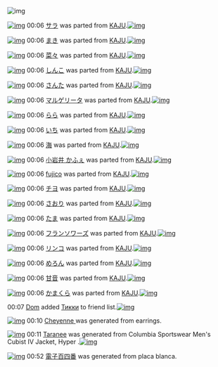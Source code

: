 ![img](http://gdrive-cdn.herokuapp.com/537b65a5bc09f0000721dda7/512px-barcode.png)

[![img](http://www.deviantsart.com/2tdlsg9.png)](http://www.barcodekanojo.com/kanojo/2699864/%E3%82%B5%E3%83%A9) 00:06 [サラ](http://www.barcodekanojo.com/kanojo/2699864/%E3%82%B5%E3%83%A9) was parted from [KAJU](http://www.barcodekanojo.com/kanojo/2699864/%E3%82%B5%E3%83%A9).[![img](http://www.deviantsart.com/2dqd8nq.jpeg)](http://www.barcodekanojo.com/user/273454/KAJU) 

[![img](http://www.deviantsart.com/1n658tn.png)](http://www.barcodekanojo.com/kanojo/2706548/%E3%81%BE%E3%81%8D) 00:06 [まき](http://www.barcodekanojo.com/kanojo/2706548/%E3%81%BE%E3%81%8D) was parted from [KAJU](http://www.barcodekanojo.com/kanojo/2706548/%E3%81%BE%E3%81%8D).[![img](http://www.deviantsart.com/2dqd8nq.jpeg)](http://www.barcodekanojo.com/user/273454/KAJU) 

[![img](http://www.deviantsart.com/2p9bdnk.png)](http://www.barcodekanojo.com/kanojo/2708342/%E8%8F%9C%E3%80%85) 00:06 [菜々](http://www.barcodekanojo.com/kanojo/2708342/%E8%8F%9C%E3%80%85) was parted from [KAJU](http://www.barcodekanojo.com/kanojo/2708342/%E8%8F%9C%E3%80%85).[![img](http://www.deviantsart.com/2dqd8nq.jpeg)](http://www.barcodekanojo.com/user/273454/KAJU) 

[![img](http://www.deviantsart.com/1p1trcq.png)](http://www.barcodekanojo.com/kanojo/2699203/%E3%81%97%E3%82%93%E3%81%93) 00:06 [しんこ](http://www.barcodekanojo.com/kanojo/2699203/%E3%81%97%E3%82%93%E3%81%93) was parted from [KAJU](http://www.barcodekanojo.com/kanojo/2699203/%E3%81%97%E3%82%93%E3%81%93).[![img](http://www.deviantsart.com/2dqd8nq.jpeg)](http://www.barcodekanojo.com/user/273454/KAJU) 

[![img](http://www.deviantsart.com/1pgkche.png)](http://www.barcodekanojo.com/kanojo/2705677/%E3%81%95%E3%82%93%E3%81%9F) 00:06 [さんた](http://www.barcodekanojo.com/kanojo/2705677/%E3%81%95%E3%82%93%E3%81%9F) was parted from [KAJU](http://www.barcodekanojo.com/kanojo/2705677/%E3%81%95%E3%82%93%E3%81%9F).[![img](http://www.deviantsart.com/2dqd8nq.jpeg)](http://www.barcodekanojo.com/user/273454/KAJU) 

[![img](http://www.deviantsart.com/q9prgq.png)](http://www.barcodekanojo.com/kanojo/2711810/%E3%83%9E%E3%83%AB%E3%82%B2%E3%83%AA%E3%83%BC%E3%82%BF) 00:06 [マルゲリータ](http://www.barcodekanojo.com/kanojo/2711810/%E3%83%9E%E3%83%AB%E3%82%B2%E3%83%AA%E3%83%BC%E3%82%BF) was parted from [KAJU](http://www.barcodekanojo.com/kanojo/2711810/%E3%83%9E%E3%83%AB%E3%82%B2%E3%83%AA%E3%83%BC%E3%82%BF).[![img](http://www.deviantsart.com/2dqd8nq.jpeg)](http://www.barcodekanojo.com/user/273454/KAJU) 

[![img](http://www.deviantsart.com/2ejgrjo.png)](http://www.barcodekanojo.com/kanojo/290326/%E3%82%89%E3%82%89) 00:06 [らら](http://www.barcodekanojo.com/kanojo/290326/%E3%82%89%E3%82%89) was parted from [KAJU](http://www.barcodekanojo.com/kanojo/290326/%E3%82%89%E3%82%89).[![img](http://www.deviantsart.com/2dqd8nq.jpeg)](http://www.barcodekanojo.com/user/273454/KAJU) 

[![img](http://www.deviantsart.com/1hd3q4c.png)](http://www.barcodekanojo.com/kanojo/38223/%E3%81%84%E3%81%A1) 00:06 [いち](http://www.barcodekanojo.com/kanojo/38223/%E3%81%84%E3%81%A1) was parted from [KAJU](http://www.barcodekanojo.com/kanojo/38223/%E3%81%84%E3%81%A1).[![img](http://www.deviantsart.com/2dqd8nq.jpeg)](http://www.barcodekanojo.com/user/273454/KAJU) 

[![img](http://www.deviantsart.com/so8fl2.png)](http://www.barcodekanojo.com/kanojo/37997/%E6%B5%B7) 00:06 [海](http://www.barcodekanojo.com/kanojo/37997/%E6%B5%B7) was parted from [KAJU](http://www.barcodekanojo.com/kanojo/37997/%E6%B5%B7).[![img](http://www.deviantsart.com/2dqd8nq.jpeg)](http://www.barcodekanojo.com/user/273454/KAJU) 

[![img](http://www.deviantsart.com/2cpjlbp.png)](http://www.barcodekanojo.com/kanojo/42124/%E5%B0%8F%E5%B2%A9%E4%BA%95%20%E3%81%8B%E3%81%B5%E3%81%87) 00:06 [小岩井 かふぇ](http://www.barcodekanojo.com/kanojo/42124/%E5%B0%8F%E5%B2%A9%E4%BA%95%20%E3%81%8B%E3%81%B5%E3%81%87) was parted from [KAJU](http://www.barcodekanojo.com/kanojo/42124/%E5%B0%8F%E5%B2%A9%E4%BA%95%20%E3%81%8B%E3%81%B5%E3%81%87).[![img](http://www.deviantsart.com/2dqd8nq.jpeg)](http://www.barcodekanojo.com/user/273454/KAJU) 

[![img](http://www.deviantsart.com/2pjqa5f.png)](http://www.barcodekanojo.com/kanojo/303563/fujico) 00:06 [fujico](http://www.barcodekanojo.com/kanojo/303563/fujico) was parted from [KAJU](http://www.barcodekanojo.com/kanojo/303563/fujico).[![img](http://www.deviantsart.com/2dqd8nq.jpeg)](http://www.barcodekanojo.com/user/273454/KAJU) 

[![img](http://www.deviantsart.com/3miat82.png)](http://www.barcodekanojo.com/kanojo/2705681/%E3%83%81%E3%83%A8) 00:06 [チヨ](http://www.barcodekanojo.com/kanojo/2705681/%E3%83%81%E3%83%A8) was parted from [KAJU](http://www.barcodekanojo.com/kanojo/2705681/%E3%83%81%E3%83%A8).[![img](http://www.deviantsart.com/2dqd8nq.jpeg)](http://www.barcodekanojo.com/user/273454/KAJU) 

[![img](http://www.deviantsart.com/1df5ore.png)](http://www.barcodekanojo.com/kanojo/2706546/%E3%81%95%E3%81%8A%E3%82%8A) 00:06 [さおり](http://www.barcodekanojo.com/kanojo/2706546/%E3%81%95%E3%81%8A%E3%82%8A) was parted from [KAJU](http://www.barcodekanojo.com/kanojo/2706546/%E3%81%95%E3%81%8A%E3%82%8A).[![img](http://www.deviantsart.com/2dqd8nq.jpeg)](http://www.barcodekanojo.com/user/273454/KAJU) 

[![img](http://www.deviantsart.com/2r805sd.png)](http://www.barcodekanojo.com/kanojo/2714721/%E3%81%9F%E3%81%BE) 00:06 [たま](http://www.barcodekanojo.com/kanojo/2714721/%E3%81%9F%E3%81%BE) was parted from [KAJU](http://www.barcodekanojo.com/kanojo/2714721/%E3%81%9F%E3%81%BE).[![img](http://www.deviantsart.com/2dqd8nq.jpeg)](http://www.barcodekanojo.com/user/273454/KAJU) 

[![img](http://www.deviantsart.com/17q9uok.png)](http://www.barcodekanojo.com/kanojo/2686064/%E3%83%95%E3%83%A9%E3%83%B3%E3%82%BD%E3%83%AF%E3%83%BC%E3%82%BA) 00:06 [フランソワーズ](http://www.barcodekanojo.com/kanojo/2686064/%E3%83%95%E3%83%A9%E3%83%B3%E3%82%BD%E3%83%AF%E3%83%BC%E3%82%BA) was parted from [KAJU](http://www.barcodekanojo.com/kanojo/2686064/%E3%83%95%E3%83%A9%E3%83%B3%E3%82%BD%E3%83%AF%E3%83%BC%E3%82%BA).[![img](http://www.deviantsart.com/2dqd8nq.jpeg)](http://www.barcodekanojo.com/user/273454/KAJU) 

[![img](http://www.deviantsart.com/3e9kv7l.png)](http://www.barcodekanojo.com/kanojo/2693034/%E3%83%AA%E3%83%B3%E3%82%B3) 00:06 [リンコ](http://www.barcodekanojo.com/kanojo/2693034/%E3%83%AA%E3%83%B3%E3%82%B3) was parted from [KAJU](http://www.barcodekanojo.com/kanojo/2693034/%E3%83%AA%E3%83%B3%E3%82%B3).[![img](http://www.deviantsart.com/2dqd8nq.jpeg)](http://www.barcodekanojo.com/user/273454/KAJU) 

[![img](http://www.deviantsart.com/1br9gpd.png)](http://www.barcodekanojo.com/kanojo/283016/%E3%82%81%E3%82%8D%E3%82%93) 00:06 [めろん](http://www.barcodekanojo.com/kanojo/283016/%E3%82%81%E3%82%8D%E3%82%93) was parted from [KAJU](http://www.barcodekanojo.com/kanojo/283016/%E3%82%81%E3%82%8D%E3%82%93).[![img](http://www.deviantsart.com/2dqd8nq.jpeg)](http://www.barcodekanojo.com/user/273454/KAJU) 

[![img](http://www.deviantsart.com/2tgo2ko.png)](http://www.barcodekanojo.com/kanojo/2673827/%E7%94%98%E9%9F%B3) 00:06 [甘音](http://www.barcodekanojo.com/kanojo/2673827/%E7%94%98%E9%9F%B3) was parted from [KAJU](http://www.barcodekanojo.com/kanojo/2673827/%E7%94%98%E9%9F%B3).[![img](http://www.deviantsart.com/2dqd8nq.jpeg)](http://www.barcodekanojo.com/user/273454/KAJU) 

[![img](http://www.deviantsart.com/354irn5.png)](http://www.barcodekanojo.com/kanojo/2673826/%E3%81%8B%E3%81%BE%E3%81%8F%E3%82%89) 00:06 [かまくら](http://www.barcodekanojo.com/kanojo/2673826/%E3%81%8B%E3%81%BE%E3%81%8F%E3%82%89) was parted from [KAJU](http://www.barcodekanojo.com/kanojo/2673826/%E3%81%8B%E3%81%BE%E3%81%8F%E3%82%89).[![img](http://www.deviantsart.com/2dqd8nq.jpeg)](http://www.barcodekanojo.com/user/273454/KAJU) 

00:07 [Dom](http://www.barcodekanojo.com/user/499802/Dom) added [Тикки](http://www.barcodekanojo.com/kanojo/3191454/%D0%A2%D0%B8%D0%BA%D0%BA%D0%B8) to friend list.[![img](http://www.deviantsart.com/8grkj2.png)](http://www.barcodekanojo.com/kanojo/3191454/%D0%A2%D0%B8%D0%BA%D0%BA%D0%B8) 

[![img](http://www.deviantsart.com/3c5lvfs.png)](http://www.barcodekanojo.com/kanojo/3191935/Cheyenne%20) 00:10 [Cheyenne ](http://www.barcodekanojo.com/kanojo/3191935/Cheyenne%20) was generated from earrings.

[![img](http://www.deviantsart.com/36ni8nt.png)](http://www.barcodekanojo.com/kanojo/3191936/Taranee) 00:11 [Taranee](http://www.barcodekanojo.com/kanojo/3191936/Taranee) was generated from Columbia Sportswear Men's Cubist IV Jacket, Hyper .[![img](http://www.deviantsart.com/2d58ifp.jpeg)](http://www.barcodekanojo.com/product_images/barcode/6016603/1421853014/50x50xColumbia,P20Sportswear,P20Men,P27s,P20Cubist,P20IV,P20Jacket,P2C,P20Hyper,P20.jpg,qw=88,ah=88.pagespeed.ic.fGdkIddA3b.jpg) 

[![img](http://www.deviantsart.com/2ht4s4t.png)](http://www.barcodekanojo.com/kanojo/3191937/%E9%9B%BB%E5%AD%90%E7%99%BE%E5%9B%9B%E7%95%AA) 00:52 [電子百四番](http://www.barcodekanojo.com/kanojo/3191937/%E9%9B%BB%E5%AD%90%E7%99%BE%E5%9B%9B%E7%95%AA) was generated from placa blanca.

